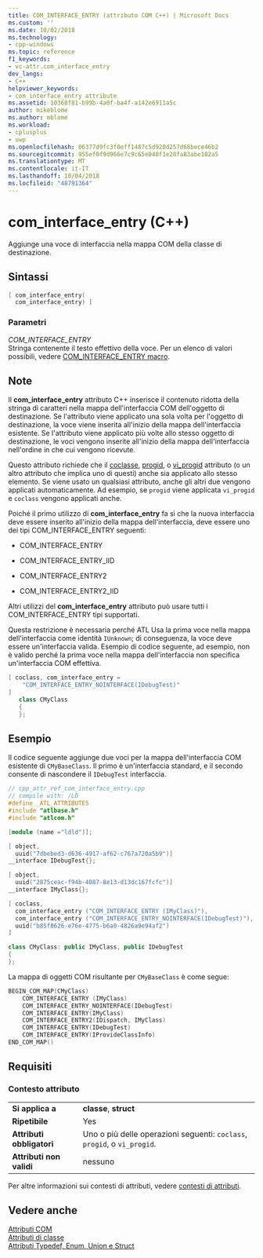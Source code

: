 ```yaml
---
title: COM_INTERFACE_ENTRY (attributo COM C++) | Microsoft Docs
ms.custom: ''
ms.date: 10/02/2018
ms.technology:
- cpp-windows
ms.topic: reference
f1_keywords:
- vc-attr.com_interface_entry
dev_langs:
- C++
helpviewer_keywords:
- com_interface_entry attribute
ms.assetid: 10368f81-b99b-4a0f-ba4f-a142e6911a5c
author: mikeblome
ms.author: mblome
ms.workload:
- cplusplus
- uwp
ms.openlocfilehash: 06377d9fc3f0eff1487c5d920d257d68bece46b2
ms.sourcegitcommit: 955ef0f9d966e7c9c65e040f1e28fa83abe102a5
ms.translationtype: MT
ms.contentlocale: it-IT
ms.lasthandoff: 10/04/2018
ms.locfileid: "48791364"
---
```

# <a name="cominterfaceentry-c"></a>com_interface_entry (C++)

Aggiunge una voce di interfaccia nella mappa COM della classe di destinazione.

## <a name="syntax"></a>Sintassi

```cpp
[ com_interface_entry(
  com_interface_entry) ]
```

### <a name="parameters"></a>Parametri

*COM_INTERFACE_ENTRY*<br/>
Stringa contenente il testo effettivo della voce. Per un elenco di valori possibili, vedere [COM_INTERFACE_ENTRY macro](../../atl/reference/com-interface-entry-macros.md).

## <a name="remarks"></a>Note

Il **com_interface_entry** attributo C++ inserisce il contenuto ridotta della stringa di caratteri nella mappa dell'interfaccia COM dell'oggetto di destinazione. Se l'attributo viene applicato una sola volta per l'oggetto di destinazione, la voce viene inserita all'inizio della mappa dell'interfaccia esistente. Se l'attributo viene applicato più volte allo stesso oggetto di destinazione, le voci vengono inserite all'inizio della mappa dell'interfaccia nell'ordine in che cui vengono ricevute.

Questo attributo richiede che il [coclasse](coclass.md), [progid](progid.md), o [vi_progid](vi-progid.md) attributo (o un altro attributo che implica uno di questi) anche sia applicato allo stesso elemento. Se viene usato un qualsiasi attributo, anche gli altri due vengono applicati automaticamente. Ad esempio, se `progid` viene applicata `vi_progid` e `coclass` vengono applicati anche.

Poiché il primo utilizzo di **com_interface_entry** fa sì che la nuova interfaccia deve essere inserito all'inizio della mappa dell'interfaccia, deve essere uno dei tipi COM_INTERFACE_ENTRY seguenti:

- COM_INTERFACE_ENTRY

- COM_INTERFACE_ENTRY_IID

- COM_INTERFACE_ENTRY2

- COM_INTERFACE_ENTRY2_IID

Altri utilizzi del **com_interface_entry** attributo può usare tutti i COM_INTERFACE_ENTRY tipi supportati.

Questa restrizione è necessaria perché ATL Usa la prima voce nella mappa dell'interfaccia come identità `IUnknown`; di conseguenza, la voce deve essere un'interfaccia valida. Esempio di codice seguente, ad esempio, non è valido perché la prima voce nella mappa dell'interfaccia non specifica un'interfaccia COM effettiva.

```cpp
[ coclass, com_interface_entry =
    "COM_INTERFACE_ENTRY_NOINTERFACE(IDebugTest)"
]
   class CMyClass
   {
   };
```

## <a name="example"></a>Esempio

Il codice seguente aggiunge due voci per la mappa dell'interfaccia COM esistente di `CMyBaseClass`. Il primo è un'interfaccia standard, e il secondo consente di nascondere il `IDebugTest` interfaccia.

```cpp
// cpp_attr_ref_com_interface_entry.cpp
// compile with: /LD
#define _ATL_ATTRIBUTES
#include "atlbase.h"
#include "atlcom.h"

[module (name ="ldld")];

[ object,
  uuid("7dbebed3-d636-4917-af62-c767a720a5b9")]
__interface IDebugTest{};

[ object,
  uuid("2875ceac-f94b-4087-8e13-d13dc167fcfc")]
__interface IMyClass{};

[ coclass,
  com_interface_entry ("COM_INTERFACE_ENTRY (IMyClass)"),
  com_interface_entry ("COM_INTERFACE_ENTRY_NOINTERFACE(IDebugTest)"),
  uuid("b85f8626-e76e-4775-b6a0-4826a9e94af2")  
]

class CMyClass: public IMyClass, public IDebugTest
{
};
```

La mappa di oggetti COM risultante per `CMyBaseClass` è come segue:

```cpp
BEGIN_COM_MAP(CMyClass)  
    COM_INTERFACE_ENTRY (IMyClass)  
    COM_INTERFACE_ENTRY_NOINTERFACE(IDebugTest)  
    COM_INTERFACE_ENTRY(IMyClass)  
    COM_INTERFACE_ENTRY2(IDispatch, IMyClass)  
    COM_INTERFACE_ENTRY(IDebugTest)  
    COM_INTERFACE_ENTRY(IProvideClassInfo)  
END_COM_MAP()  
```

## <a name="requirements"></a>Requisiti

### <a name="attribute-context"></a>Contesto attributo

|||
|-|-|
|**Si applica a**|**classe**, **struct**|
|**Ripetibile**|Yes|
|**Attributi obbligatori**|Uno o più delle operazioni seguenti: `coclass`, `progid`, o `vi_progid`.|
|**Attributi non validi**|nessuno|

Per altre informazioni sui contesti di attributi, vedere [contesti di attributi](cpp-attributes-com-net.md#contexts).

## <a name="see-also"></a>Vedere anche

[Attributi COM](com-attributes.md)<br/>
[Attributi di classe](class-attributes.md)<br/>
[Attributi Typedef, Enum, Union e Struct](typedef-enum-union-and-struct-attributes.md)  